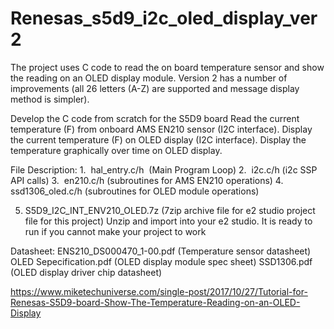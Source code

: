 # Renesas_s5d9_i2c_oled_display_ver2
The project uses C code to read the on board temperature sensor and show the reading on an OLED display module.  Version 2 has a number of improvements (all 26 letters (A-Z) are supported and message display method is simpler).

Develop the C code from scratch for the S5D9 board
Read the current temperature (F) from onboard AMS EN210 sensor (I2C interface).
Display the current temperature (F) on OLED display (I2C interface).
Display the temperature graphically over time on OLED display.

File Description:
1.  hal_entry.c/h  (Main Program Loop)
2.  i2c.c/h (i2c SSP API calls)
3.  en210.c/h (subroutines for AMS EN210 operations)
4.  ssd1306_oled.c/h (subroutines for OLED module operations)

5. S5D9_I2C_INT_ENV210_OLED.7z (7zip archive file for e2 studio project file for this project)  Unzip and import into your e2 studio.  It is ready to run if you cannot make your project to work

Datasheet:
ENS210_DS000470_1-00.pdf (Temperature sensor datasheet)
OLED Sepecification.pdf (OLED display module spec sheet)
SSD1306.pdf (OLED display driver chip datasheet)

https://www.miketechuniverse.com/single-post/2017/10/27/Tutorial-for-Renesas-S5D9-board-Show-The-Temperature-Reading-on-an-OLED-Display
